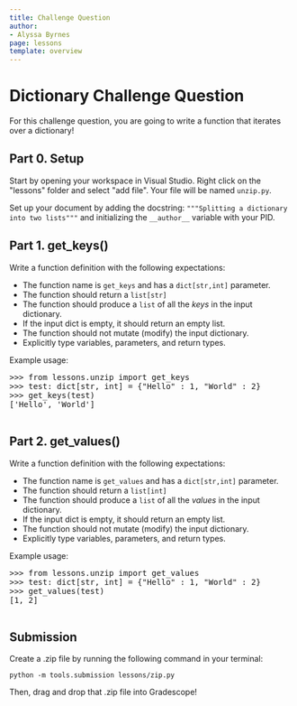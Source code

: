 ```yaml
---
title: Challenge Question 
author:
- Alyssa Byrnes
page: lessons
template: overview
---
```


# Dictionary Challenge Question

For this challenge question, you are going to write a function that iterates over a dictionary!

## Part 0. Setup

Start by opening your workspace in Visual Studio. Right click on the "lessons" folder and select "add file". Your file will be named `unzip.py`.

Set up your document by adding the docstring:
`"""Splitting a dictionary into two lists"""` and initializing the `__author__` variable with your PID.

## Part 1. get_keys()

Write a function definition with the following expectations:

- The function name is `get_keys` and has a `dict[str,int]` parameter.
- The function should return a `list[str]` 
- The function should produce a `list` of all the *keys* in the input dictionary.
- If the input dict is empty, it should return an empty list.
- The function should not mutate (modify) the input dictionary.
- Explicitly type variables, parameters, and return types. 

Example usage:
<pre>
<div class="terminal">>>> from lessons.unzip import get_keys
>>> test: dict[str, int] = {"Hello" : 1, "World" : 2}
>>> get_keys(test)
['Hello', 'World']
</div>
</pre>



## Part 2. get_values()

Write a function definition with the following expectations:

- The function name is `get_values` and has a `dict[str,int]` parameter.
- The function should return a `list[int]` 
- The function should produce a `list` of all the *values* in the input dictionary.
- If the input dict is empty, it should return an empty list.
- The function should not mutate (modify) the input dictionary.
- Explicitly type variables, parameters, and return types. 

Example usage:
<pre>
<div class="terminal">>>> from lessons.unzip import get_values
>>> test: dict[str, int] = {"Hello" : 1, "World" : 2}
>>> get_values(test)
[1, 2]
</div>
</pre>


## Submission

Create a .zip file by running the following command in your terminal:

```python -m tools.submission lessons/zip.py```

Then, drag and drop that .zip file into Gradescope!

